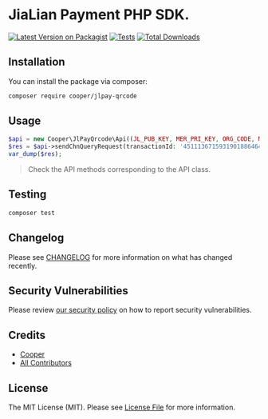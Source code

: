 # JiaLian Payment PHP SDK.

[![Latest Version on Packagist](https://img.shields.io/packagist/v/cooper/jlpay-qrcode.svg?style=flat-square)](https://packagist.org/packages/cooper/jlpay-qrcode)
[![Tests](https://img.shields.io/github/actions/workflow/status/myxiaoao/jlpay-qrcode/run-tests.yml?branch=main&label=tests&style=flat-square)](https://github.com/myxiaoao/jlpay-qrcode/actions/workflows/run-tests.yml)
[![Total Downloads](https://img.shields.io/packagist/dt/cooper/jlpay-qrcode.svg?style=flat-square)](https://packagist.org/packages/cooper/jlpay-qrcode)

## Installation

You can install the package via composer:

```bash
composer require cooper/jlpay-qrcode
```

## Usage

```php
$api = new Cooper\JlPayQrcode\Api((JL_PUB_KEY, MER_PRI_KEY, ORG_CODE, MER_ID));
$res = $api->sendChnQueryRequest(transactionId: '451113671593190188646497'); // 查询订单
var_dump($res);
```

> Check the API methods corresponding to the API class.

## Testing

```bash
composer test
```

## Changelog

Please see [CHANGELOG](CHANGELOG.md) for more information on what has changed recently.

## Security Vulnerabilities

Please review [our security policy](../../security/policy) on how to report security vulnerabilities.

## Credits

- [Cooper](https://github.com/cooper)
- [All Contributors](../../contributors)

## License

The MIT License (MIT). Please see [License File](LICENSE.md) for more information.
